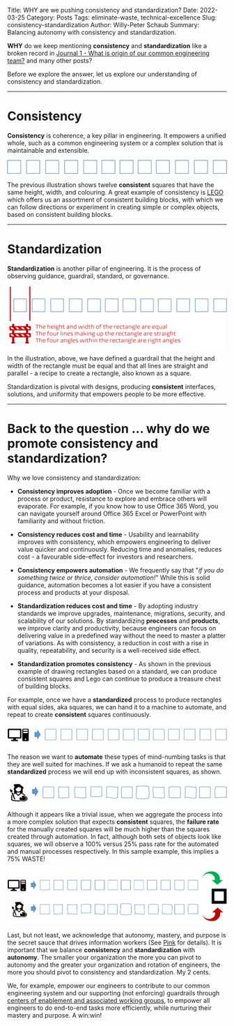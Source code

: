 Title: WHY are we pushing consistency and standardization?
Date: 2022-03-25
Category: Posts
Tags: eliminate-waste, technical-excellence
Slug: consistency-standardization
Author: Willy-Peter Schaub
Summary: Balancing autonomy with consistency and standardization.

**WHY** do we keep mentioning **consistency** and **standardization** like a broken record in [Journal 1 - What is origin of our common engineering team?](/common-engineering-journal-1.html) and many other posts? 

Before we explore the answer, let us explore our understanding of consistency and standardization.

---

# Consistency

**Consistency** is coherence, a key pillar in engineering. It empowers a unified whole, such as a common engineering system or a complex solution that is maintainable and extensible.

![Consistency](../images/consistency-standardization-1.png) 

The previous illustration shows twelve **consistent** squares that have the same height, width, and colouring. A great example of consistency is [LEGO](https://www.lego.com/) which offers us an assortment of consistent building blocks, with which we can follow directions or experiment in creating simple or complex objects, based on consistent building blocks.

--- 

# Standardization

**Standardization** is another pillar of engineering. It is the process of observing guidance, guardrail, standard, or governance.

![Standardization](../images/consistency-standardization-2.png) 

In the illustration, above, we have defined a guardrail that the height and width of the rectangle must be equal and that all lines are straight and parallel - a recipe to create a rectangle, also known as a square.

Standardization is pivotal with designs, producing **consistent** interfaces, solutions, and uniformity that empowers people to be more effective.

---

# Back to the question ... why do we promote consistency and standardization?

Why we love consistency and standardization:

- **Consistency improves adoption** - Once we become familiar with a process or product, resistance to explore and embrace others will evaporate. For example, if you know how to use Office 365 Word, you can navigate yourself around Office 365 Excel or PowerPoint with familiarity and without friction.

- **Consistency reduces cost and time** - Usability and learnability improves with consistency, which empowers engineering to deliver value quicker and continuously. Reducing time and anomalies, reduces cost - a favourable side-effect for investors and researchers.

- **Consistency empowers automation** - We frequently say that "_if you do something twice or thrice, consider automation!_" While this is solid guidance, automation becomes a lot easier if you have a consistent process and products at your disposal.

- **Standardization reduces cost and time** - By adopting industry standards we improve upgrades, maintenance, migrations, security, and scalability of our solutions. By standardizing **processes** and **products**, we improve clarity and productivity, because engineers can focus on delivering value in a predefined way without the need to master a platter of variations.  As with consistency, a reduction in cost with a rise in quality, repeatability, and security is a well-received side effect.

- **Standardization promotes consistency** - As shown in the previous example of drawing rectangles based on a standard, we can produce consistent squares and Lego can continue to produce a treasure chest of building blocks.

For example, once we have a **standardized** process to produce rectangles with equal sides, aka squares, we can hand it to a machine to automate, and repeat to create **consistent** squares continuously.

![Consistency](../images/consistency-standardization-3.png) 

The reason we want to **automate** these types of mind-numbing tasks is that they are well suited for machines. If we ask a humanoid to repeat the same **standardized** process we will end up with inconsistent squares, as shown.

![Consistency](../images/consistency-standardization-4.png) 

Although it appears like a trivial issue, when we aggregate the process into a more complex solution that expects **consistent** squares, the **failure rate** for the manually created squares will be much higher than the squares created through automation. In fact, although both sets of objects look like squares, we will observe a 100% versus 25% pass rate for the automated and manual processes respectively. In this sample example, this implies a 75% WASTE!

![Consistency](../images/consistency-standardization-5.png) 

Last, but not least, we acknowledge that autonomy, mastery, and purpose is the secret sauce that drives information workers (See [Pink](https://youtu.be/u6XAPnuFjJc) for details). It is important that we balance **consistency** and **standardization** with **autonomy**. The smaller your organization the more you can pivot to autonomy and the greater your organization and rotation of engineers, the more you should pivot to consistency and standardization. My 2 cents.

We, for example, empower our engineers to contribute to our common engineering system and our supporting (not enforcing) guardrails through [centers of enablement and associated working groups](/ceremony-overview.html), to empower all engineers to do end-to-end tasks more efficiently, while nurturing their mastery and purpose. A win:win!

